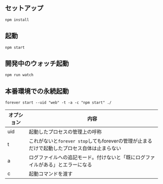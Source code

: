 ## セットアップ
```
npm install
```


## 起動
```
npm start
```

## 開発中のウォッチ起動
```
npm run watch
```

## 本番環境での永続起動
```
forever start --uid "web" -t -a -c "npm start" ./
```
| オプション | 内容 |
| - | - |
| uid | 起動したプロセスの管理上の呼称 |
| t | これがないと`forever stop`してもforeverの管理が止まるだけで起動したプロセス自体は止まらない |
| a | ログファイルへの追記モード。付けないと「既にログファイルがある」とエラーになる |
| c | 起動コマンドを渡す |
